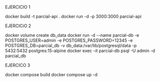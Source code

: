 EJERCICIO 1

docker build -t parcial-api . 
docker run -d -p 3000:3000 parcial-api 

EJERCICiO 2

docker volume create db_data
docker run -d --name parcial-db -e POSTGRES_USER=admin -e POSTGRES_PASSWORD=12345 -e POSTGRES_DB=parcial_db -v db_data:/var/lib/postgresql/data -p 5432:5432 postgres:15-alpine
docker exec -it parcial-db psql -U admin -d parcial_db

EJERCICO 3

docker compose build
docker compose up -d
